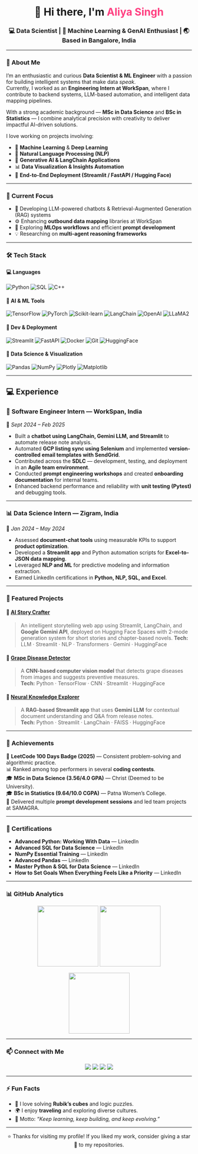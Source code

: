 <h1 align="center">👋 Hi there, I'm <span style="color:#ff4081;">Aliya Singh</span></h1>
<h3 align="center">💻 Data Scientist | 🧠 Machine Learning & GenAI Enthusiast | 🌏 Based in Bangalore, India</h3>

---

### 🌟 About Me  

I’m an enthusiastic and curious **Data Scientist & ML Engineer** with a passion for building intelligent systems that make data *speak*.  
Currently, I worked as an **Engineering Intern at WorkSpan**, where I contribute to backend systems, LLM-based automation, and intelligent data mapping pipelines.  

With a strong academic background — **MSc in Data Science** and **BSc in Statistics** — I combine analytical precision with creativity to deliver impactful AI-driven solutions.  

I love working on projects involving:
- 🧠 **Machine Learning** & **Deep Learning**  
- 💬 **Natural Language Processing (NLP)**  
- 🎨 **Generative AI & LangChain Applications**  
- 📊 **Data Visualization & Insights Automation**  
- 🧩 **End-to-End Deployment (Streamlit / FastAPI / Hugging Face)**  

---

### 🔭 Current Focus  

- 🚀 Developing LLM-powered chatbots & Retrieval-Augmented Generation (RAG) systems  
- ⚙️ Enhancing **outbound data mapping** libraries at WorkSpan  
- 🧩 Exploring **MLOps workflows** and efficient **prompt development**  
- 💡 Researching on **multi-agent reasoning frameworks**  

---

### 🛠️ Tech Stack  

#### 💻 Languages  
![Python](https://img.shields.io/badge/-Python-3776AB?logo=python&logoColor=white)
![SQL](https://img.shields.io/badge/-SQL-4479A1?logo=MySQL&logoColor=white)
![C++](https://img.shields.io/badge/-C++-00599C?logo=c%2B%2B&logoColor=white)

#### 🧠 AI & ML Tools  
![TensorFlow](https://img.shields.io/badge/-TensorFlow-FF6F00?logo=tensorflow&logoColor=white)
![PyTorch](https://img.shields.io/badge/-PyTorch-EE4C2C?logo=pytorch&logoColor=white)
![Scikit-learn](https://img.shields.io/badge/-Scikit--learn-F7931E?logo=scikitlearn&logoColor=white)
![LangChain](https://img.shields.io/badge/-LangChain-1E90FF?logo=langchain&logoColor=white)
![OpenAI](https://img.shields.io/badge/-OpenAI-412991?logo=openai&logoColor=white)
![LLaMA2](https://img.shields.io/badge/-LLaMA2-FFB6C1?logo=meta&logoColor=white)

#### 🧰 Dev & Deployment  
![Streamlit](https://img.shields.io/badge/-Streamlit-FF4B4B?logo=streamlit&logoColor=white)
![FastAPI](https://img.shields.io/badge/-FastAPI-009688?logo=fastapi&logoColor=white)
![Docker](https://img.shields.io/badge/-Docker-2496ED?logo=docker&logoColor=white)
![Git](https://img.shields.io/badge/-Git-F05032?logo=git&logoColor=white)
![HuggingFace](https://img.shields.io/badge/-Hugging%20Face-FFD54F?logo=huggingface&logoColor=black)

#### 🧮 Data Science & Visualization  
![Pandas](https://img.shields.io/badge/-Pandas-150458?logo=pandas&logoColor=white)
![NumPy](https://img.shields.io/badge/-NumPy-013243?logo=numpy&logoColor=white)
![Plotly](https://img.shields.io/badge/-Plotly-3F4F75?logo=plotly&logoColor=white)
![Matplotlib](https://img.shields.io/badge/-Matplotlib-11557C?logo=python&logoColor=white)

---

## 💻 Experience  

### 🧩 **Software Engineer Intern — WorkSpan, India**  
📅 *Sept 2024 – Feb 2025*  
- Built a **chatbot using LangChain, Gemini LLM, and Streamlit** to automate release note analysis.  
- Automated **GCP listing sync using Selenium** and implemented **version-controlled email templates with SendGrid**.  
- Contributed across the **SDLC** — development, testing, and deployment in an **Agile team environment**.  
- Conducted **prompt engineering workshops** and created **onboarding documentation** for internal teams.  
- Enhanced backend performance and reliability with **unit testing (Pytest)** and debugging tools.  

---

### 📊 **Data Science Intern — Zigram, India**  
📅 *Jan 2024 – May 2024*  
- Assessed **document-chat tools** using measurable KPIs to support **product optimization**.  
- Developed a **Streamlit app** and Python automation scripts for **Excel-to-JSON data mapping**.  
- Leveraged **NLP and ML** for predictive modeling and information extraction.  
- Earned LinkedIn certifications in **Python, NLP, SQL, and Excel**.  

---

### 📂 Featured Projects  

#### 🔹 [AI Story Crafter](https://github.com/aliya-singh/story-generation-app)
> An intelligent storytelling web app using Streamlit, LangChain, and **Google Gemini API**, deployed on
 Hugging Face Spaces with 2-mode generation system for short stories and chapter-based novels. 
**Tech:** LLM · Streamlit · NLP · Transformers · Gemini · HuggingFace

#### 🔹 [Grape Disease Detector](https://huggingface.co/spaces/aliyasingh/grape-disease-detector)
> A **CNN-based computer vision model** that detects grape diseases from images and suggests preventive measures.  
**Tech:** Python · TensorFlow · CNN · Streamlit · HuggingFace
> 
#### 🔹 [Neural Knowledge Explorer](https://huggingface.co/spaces/aliyasingh/neural-knowledge-explorer)
> A **RAG-based Streamlit app** that uses **Gemini LLM** for contextual document understanding and Q&A from release notes.  
**Tech:** Python · Streamlit · LangChain · FAISS · HuggingFace

---

### 🧩 Achievements  

🏅 **LeetCode 100 Days Badge (2025)** — Consistent problem-solving and algorithmic practice.  
📊 Ranked among top performers in several **coding contests**.  
🎓 **MSc in Data Science (3.56/4.0 GPA)** — Christ (Deemed to be University).  
🎓 **BSc in Statistics (9.64/10.0 CGPA)** — Patna Women’s College.  
🧠 Delivered multiple **prompt development sessions** and led team projects at SAMAGRA.

---

### 📜 Certifications  

- **Advanced Python: Working With Data** — LinkedIn  
- **Advanced SQL for Data Science** — LinkedIn  
- **NumPy Essential Training** — LinkedIn  
- **Advanced Pandas** — LinkedIn  
- **Master Python & SQL for Data Science** — LinkedIn  
- **How to Set Goals When Everything Feels Like a Priority** — LinkedIn  

---

### 📊 GitHub Analytics  

<p align="center">
  <img src="https://github-readme-stats.vercel.app/api?username=aliya-singh&show_icons=true&theme=radical" height="165">
  <img src="https://github-readme-stats.vercel.app/api/top-langs/?username=aliya-singh&layout=compact&theme=radical" height="165">
</p>

<p align="center">
  <img src="https://github-readme-streak-stats.herokuapp.com/?user=aliya-singh&theme=radical" height="165">
</p>

---

### 📫 Connect with Me  

<p align="center">
  <a href="mailto:aliyasinghofficial@gmail.com"><img src="https://img.shields.io/badge/Email-aliyasinghofficial%40gmail.com-red?logo=gmail"></a>
  <a href="https://linkedin.com/in/aliya-singh"><img src="https://img.shields.io/badge/LinkedIn-Aliya%20Singh-blue?logo=linkedin"></a>
  <a href="https://github.com/aliya-singh"><img src="https://img.shields.io/badge/GitHub-aliya--singh-black?logo=github"></a>
  <a href="https://huggingface.co/spaces/aliyasingh"><img src="https://img.shields.io/badge/HuggingFace-Spaces-yellow?logo=huggingface"></a>
</p>

---

### ⚡ Fun Facts  

- 🧩 I love solving **Rubik’s cubes** and logic puzzles.  
- 🌍 I enjoy **traveling** and exploring diverse cultures.   
- 💭 Motto: *“Keep learning, keep building, and keep evolving.”*

---

<p align="center">⭐️ Thanks for visiting my profile! If you liked my work, consider giving a star 🌟 to my repositories.</p>
